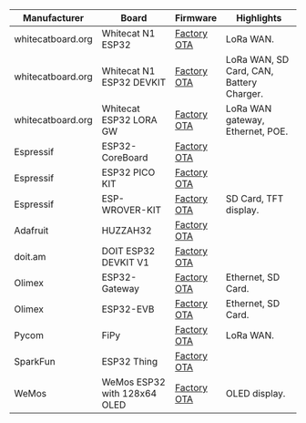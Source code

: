 
| Manufacturer | Board | Firmware | Highlights |
| -- | -- | -- | -- |
| whitecatboard.org | Whitecat N1 ESP32 | [Factory](https://github.com/whitecatboard/Lua-RTOS-ESP32/wiki/Firmware-Whitecat-N1-ESP32)<br/>[OTA](https://github.com/whitecatboard/Lua-RTOS-ESP32/wiki/Firmware-Whitecat-N1-ESP32-with-OTA) | LoRa WAN. |
| whitecatboard.org | Whitecat N1 ESP32 DEVKIT | [Factory](https://github.com/whitecatboard/Lua-RTOS-ESP32/wiki/Firmware-Whitecat-N1-ESP32-DEVKIT)<br/>[OTA](https://github.com/whitecatboard/Lua-RTOS-ESP32/wiki/Firmware-Whitecat-N1-ESP32-DEVKIT-with-OTA) | LoRa WAN, SD Card, CAN, Battery Charger. |
| whitecatboard.org | Whitecat ESP32 LORA GW | [Factory](https://github.com/whitecatboard/Lua-RTOS-ESP32/wiki/Firmware-Whitecat-ESP32-LORA-GW)<br/>[OTA](https://github.com/whitecatboard/Lua-RTOS-ESP32/wiki/Firmware-Whitecat-ESP32-LORA-GW-with-OTA) | LoRa WAN gateway, Ethernet, POE. |
| Espressif| ESP32-CoreBoard | [Factory](https://github.com/whitecatboard/Lua-RTOS-ESP32/wiki/Firmware-Espressif-Systems-ESP32-CoreBoard)<br/>[OTA](https://github.com/whitecatboard/Lua-RTOS-ESP32/wiki/Firmware-Espressif-Systems-ESP32-CoreBoard-with-OTA)
| Espressif | ESP32 PICO KIT | [Factory](https://github.com/whitecatboard/Lua-RTOS-ESP32/wiki/Firmware-Espressif-Systems-ESP32-PICO-KIT)<br/>[OTA](https://github.com/whitecatboard/Lua-RTOS-ESP32/wiki/Firmware-Espressif-Systems-ESP32-PICO-KIT-with-OTA)
| Espressif | ESP-WROVER-KIT | [Factory](https://github.com/whitecatboard/Lua-RTOS-ESP32/wiki/Firmware-Espressif-Systems-ESP-WROVER-KIT)<br/>[OTA](https://github.com/whitecatboard/Lua-RTOS-ESP32/wiki/Firmware-Espressif-Systems-ESP-WROVER-KIT-with-OTA) | SD Card, TFT display. 
| Adafruit | HUZZAH32 | [Factory](https://github.com/whitecatboard/Lua-RTOS-ESP32/wiki/Firmware-Adafruit-HUZZAH32)<br/>[OTA](https://github.com/whitecatboard/Lua-RTOS-ESP32/wiki/Firmware-Adafruit-HUZZAH32-with-OTA)
| doit.am | DOIT ESP32 DEVKIT V1 | [Factory](https://github.com/whitecatboard/Lua-RTOS-ESP32/wiki/Firmware-DOIT-ESP32-DEVKIT-V1)<br/>[OTA](https://github.com/whitecatboard/Lua-RTOS-ESP32/wiki/Firmware-DOIT-ESP32-DEVKIT-V1-with-OTA)
| Olimex | ESP32-Gateway | [Factory](https://github.com/whitecatboard/Lua-RTOS-ESP32/wiki/Firmware-Olimex-ESP32-Gateway)<br/>[OTA](https://github.com/whitecatboard/Lua-RTOS-ESP32/wiki/Firmware-Olimex-ESP32-Gateway-with-OTA) | Ethernet, SD Card.
| Olimex | ESP32-EVB | [Factory](https://github.com/whitecatboard/Lua-RTOS-ESP32/wiki/Firmware-Olimex-ESP32-EVB)<br/>[OTA](https://github.com/whitecatboard/Lua-RTOS-ESP32/wiki/Firmware-Olimex-ESP32-EVB-with-OTA) | Ethernet, SD Card.
| Pycom | FiPy | [Factory](https://github.com/whitecatboard/Lua-RTOS-ESP32/wiki/Firmware-Pycom-FIPY)<br/>[OTA](https://github.com/whitecatboard/Lua-RTOS-ESP32/wiki/Firmware-Pycom-FIPY-with-OTA) | LoRa WAN.
| SparkFun | ESP32 Thing | [Factory](https://github.com/whitecatboard/Lua-RTOS-ESP32/wiki/Firmware-SparkFun-ESP32-Thing)<br/>[OTA](https://github.com/whitecatboard/Lua-RTOS-ESP32/wiki/Firmware-SparkFun-ESP32-Thing-with-OTA)
| WeMos | WeMos ESP32 with 128x64 OLED | [Factory](https://github.com/whitecatboard/Lua-RTOS-ESP32/wiki/Firmware-WeMos-ESP32-with-128x64-OLED)<br/>[OTA](https://github.com/whitecatboard/Lua-RTOS-ESP32/wiki/Firmware-WeMos-ESP32-with-128x64-OLED-with-OTA) | OLED display.